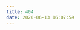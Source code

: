 ```yaml
---
title: 404
date: 2020-06-13 16:07:59
---
```

<script type="text/javascript" src="//qzonestyle.gtimg.cn/qzone/hybrid/app/404/search_children.js" charset="utf-8" homePageUrl="https://tceason.github.io/" homePageName="回到我的主页"></script>
